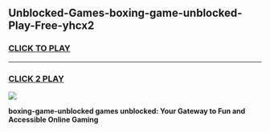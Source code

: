 
## Unblocked-Games-boxing-game-unblocked-Play-Free-yhcx2
<h3>
<a href="https://premium76.site?title=boxing-game-unblocked&ref=21A">CLICK TO PLAY</a></h3>
<hr>

<h3>
<a href="https://premium76.site?title=boxing-game-unblocked&ref=21A">CLICK 2 PLAY</a>
  
</h3>

<a href="https://premium76.site?title=boxing-game-unblocked&ref=21A"><img src="https://clearcache.store/games.png"></a>


**boxing-game-unblocked games unblocked: Your Gateway to Fun and Accessible Online Gaming**
